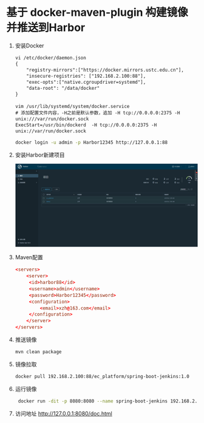 # 基于 docker-maven-plugin 构建镜像并推送到Harbor

1. 安装Docker

   ```bash\
   vi /etc/docker/daemon.json
   {
       "registry-mirrors":["https://docker.mirrors.ustc.edu.cn"],
       "insecure-registries": ["192.168.2.100:88"],
       "exec-opts":["native.cgroupdriver=systemd"],
       "data-root": "/data/docker"
   }
   
   vim /usr/lib/systemd/system/docker.service
   # 添加配置文件内容，-H之前是默认参数，追加 -H tcp://0.0.0.0:2375 -H unix:///var/run/docker.sock
   ExecStart=/usr/bin/dockerd  -H tcp://0.0.0.0:2375 -H unix://var/run/docker.sock
   ```
   ```bash
   docker login -u admin -p Harbor12345 http://127.0.0.1:88
   ```

2. 安装Harbor新建项目

   ![](doc/assets/harbor.png)

3. Maven配置

   ```conf
   <servers>
       <server>
   		<id>harbor88</id>  
   		<username>admin</username>  
   		<password>Harbor12345</password> 
   		<configuration>  
   			<email>xzh@163.com</email> 
   		</configuration>
       </server>
   </servers>
   ```

4. 推送镜像

   ```bash
   mvn clean package
   ```

5. 镜像拉取 

   ```bash
   docker pull 192.168.2.100:88/ec_platform/spring-boot-jenkins:1.0
   ```

6. 运行镜像

   ```bash
    docker run -dit -p 8080:8080 --name spring-boot-jenkins 192.168.2.100:88/ec_platform/spring-boot-jenkins:1.0
   ```
7. 访问地址
   http://127.0.0.1:8080/doc.html 